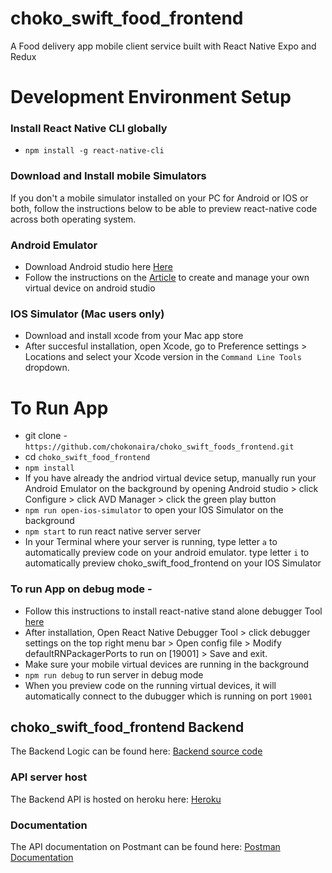 # choko_swift_food_frontend
A Food delivery app mobile client service built with React Native Expo and Redux


# Development Environment Setup

### Install React Native CLI globally 
- `npm install -g react-native-cli`

### Download and Install mobile Simulators
If you don't a mobile simulator installed on your PC for Android or IOS or both, follow the instructions below to be able to preview react-native code across both operating system.

### Android Emulator
- Download Android studio here [Here](https://developer.android.com/studio)
- Follow the instructions on the [Article](https://developer.android.com/studio/run/managing-avds) to create and manage your own virtual device on android studio

### IOS Simulator (Mac users only)
- Download and install xcode from your Mac app store 
- After succesful installation, open Xcode, go to Preference settings > Locations and select your Xcode version in the `Command Line Tools` dropdown. 

# To Run App
- git clone - `https://github.com/chokonaira/choko_swift_foods_frontend.git`
- cd `choko_swift_food_frontend`
- `npm install`
- If you have already the andriod virtual device setup, manually run your Android Emulator on the background by opening Android studio > click Configure > click AVD Manager > click the green play button
- `npm run open-ios-simulator` to open your IOS Simulator on the background
- `npm start` to run react native server server
- In your Terminal where your server is running, type letter `a` to automatically preview code on your android emulator. type letter `i` to automatically preview choko_swift_food_frontend on your IOS Simulator

### To run App on debug mode - 
- Follow this instructions to install react-native stand alone debugger Tool [here](https://github.com/jhen0409/react-native-debugger)
- After installation, Open React Native Debugger Tool > click debugger settings on the top right menu bar > Open config file > Modify defaultRNPackagerPorts to run on [19001] > Save and exit.
- Make sure your mobile virtual devices are running in the background
- `npm run debug` to run server in debug mode
- When you preview code on the running virtual devices, it will automatically connect to the dubugger which is running on port `19001`

## choko_swift_food_frontend Backend
The Backend Logic can be found here: [Backend source code](https://github.com/chokonaira/choko_swift_foods_backend)

### API server host
The Backend API is hosted on heroku here: [Heroku](https://choko-swift-foods-backend.herokuapp.com/)

### Documentation
The API documentation on Postmant can be found here: [Postman Documentation](https://documenter.getpostman.com/view/8211988/T17FCosH?version=latest)

